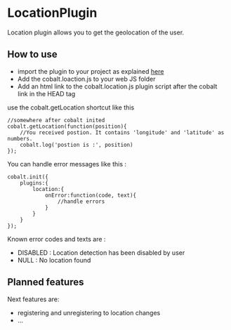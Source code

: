 LocationPlugin
===============

Location plugin allows you to get the geolocation of the user.


How to use
----------

* import the plugin to your project as explained [here](https://github.com/cobaltians/cobalt/wiki/Using-plugins)
* Add the cobalt.loaction.js to your web JS folder
* Add an html link to the cobalt.location.js plugin script after the cobalt link in the HEAD tag

use the cobalt.getLocation shortcut like this

    //somewhere after cobalt inited
    cobalt.getLocation(function(position){
        //You received postion. It contains 'longitude' and 'latitude' as numbers.
        cobalt.log('postion is :', position)
    });


You can handle error messages like this :

    cobalt.init({
        plugins:{
            location:{
                onError:function(code, text){
                    //handle errors
                }
            }
        }
    });
    
Known error codes and texts are :

* DISABLED : Location detection has been disabled by user
* NULL : No location found



Planned features
----------------

Next features are:
 * registering and unregistering to location changes
 * ...
